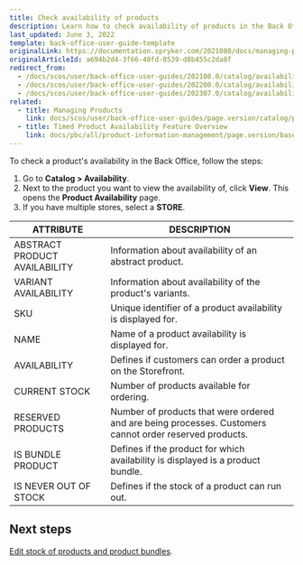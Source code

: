 ```yaml
---
title: Check availability of products
description: Learn how to check availability of products in the Back Office.
last_updated: June 3, 2022
template: back-office-user-guide-template
originalLink: https://documentation.spryker.com/2021080/docs/managing-products-availability
originalArticleId: a694b2d4-3f66-40fd-8539-d8b455c2da8f
redirect_from:
  - /docs/scos/user/back-office-user-guides/202108.0/catalog/availability/managing-products-availability.html
  - /docs/scos/user/back-office-user-guides/202200.0/catalog/availability/managing-products-availability.html
  - /docs/scos/user/back-office-user-guides/202307.0/catalog/availability/managing-products-availability.html  
related:
  - title: Managing Products
    link: docs/scos/user/back-office-user-guides/page.version/catalog/products/managing-products/managing-products.html
  - title: Timed Product Availability Feature Overview
    link: docs/pbc/all/product-information-management/page.version/base-shop/feature-overviews/product-feature-overview/timed-product-availability-overview.html
---
```


To check a product's availability in the Back Office, follow the steps:

1. Go to **Catalog&nbsp;<span aria-label="and then">></span> Availability**.
2. Next to the product you want to view the availability of, click **View**.
    This opens the **Product Availability** page.
3. If you have multiple stores, select a **STORE**.

| ATTRIBUTE | DESCRIPTION |
| - | - |
| ABSTRACT PRODUCT AVAILABILITY | Information about availability of an abstract product. |
| VARIANT AVAILABILITY | Information about availability of the product's variants. |
| SKU | Unique identifier of a product availability is displayed for. |
| NAME | Name of a product availability is displayed for. |
| AVAILABILITY | Defines if customers can order a product on the Storefront. |
| CURRENT STOCK | Number of products available for ordering.  |
| RESERVED PRODUCTS | Number of products that were ordered and are being processes. Customers cannot order reserved products. |
| IS BUNDLE PRODUCT | Defines if the product for which availability is displayed is a product bundle. |
| IS NEVER OUT OF STOCK | Defines if the stock of a product can run out. |

## Next steps

[Edit stock of products and product bundles](/docs/pbc/all/warehouse-management-system/{{page.version}}/base-shop/manage-in-the-back-office/edit-stock-of-products-and-product-bundles.html).
